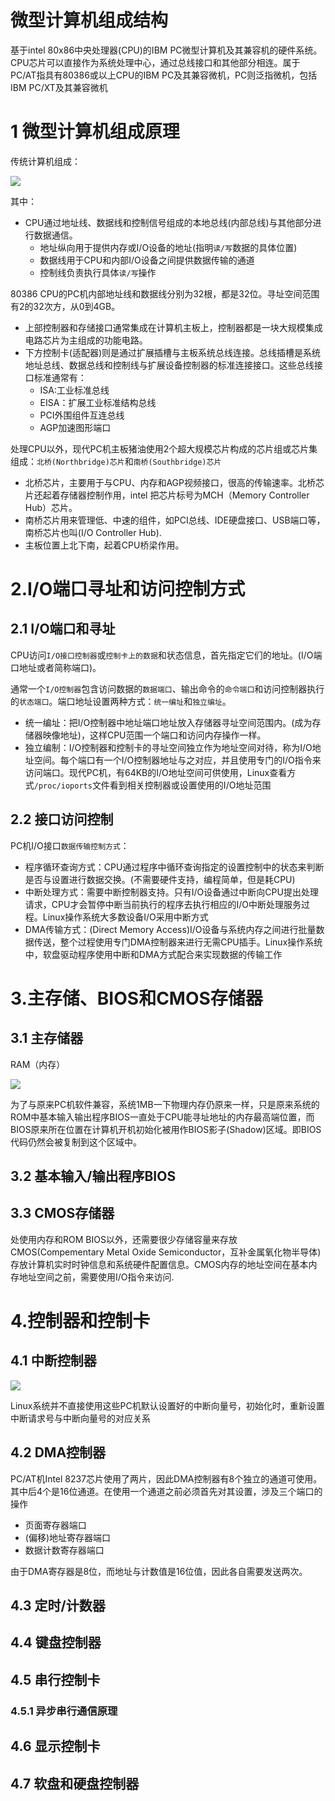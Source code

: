 # 微型计算机组成结构

基于intel 80x86中央处理器(CPU)的IBM PC微型计算机及其兼容机的硬件系统。CPU芯片可以直接作为系统处理中心，通过总线接口和其他部分相连。属于PC/AT指具有80386或以上CPU的IBM PC及其兼容微机，PC则泛指微机，包括IBM PC/XT及其兼容微机

# 1 微型计算机组成原理
传统计算机组成：

![](image/02-01_01.jpg)

其中：

* CPU通过地址线、数据线和控制信号组成的本地总线(内部总线)与其他部分进行数据通信。
	* 地址纵向用于提供内存或I/O设备的地址(指明`读/写`数据的具体位置)
	* 数据线用于CPU和内部I/O设备之间提供数据传输的通道
	* 控制线负责执行具体`读/写`操作

80386 CPU的PC机内部地址线和数据线分别为32根，都是32位。寻址空间范围有2的32次方，从0到4GB。

* 上部控制器和存储接口通常集成在计算机主板上，控制器都是一块大规模集成电路芯片为主组成的功能电路。
* 下方控制卡(适配器)则是通过扩展插槽与主板系统总线连接。总线插槽是系统地址总线、数据总线和控制线与扩展设备控制器的标准连接接口。这些总线接口标准通常有：
	* ISA:工业标准总线
	* EISA：扩展工业标准结构总线
	* PCI外围组件互连总线
	* AGP加速图形端口
	
处理CPU以外，现代PC机主板猪油使用2个超大规模芯片构成的芯片组或芯片集组成：`北桥(Northbridge)芯片`和`南桥(Southbridge)芯片`

* 北桥芯片，主要用于与CPU、内存和AGP视频接口，很高的传输速率。北桥芯片还起着存储器控制作用，intel 把芯片标号为MCH（Memory Controller Hub）芯片。
* 南桥芯片用来管理低、中速的组件，如PCI总线、IDE硬盘接口、USB端口等，南桥芯片也叫(I/O Controller Hub).
* 主板位置上北下南，起着CPU桥梁作用。

# 2.I/O端口寻址和访问控制方式
## 2.1 I/O端口和寻址

CPU访问`I/O接口控制器`或`控制卡上的数据`和状态信息，首先指定它们的地址。(I/O端口地址或者简称端口)。

通常一个`I/O控制器`包含访问数据的`数据端口`、输出命令的`命令端口`和访问控制器执行的`状态端口`。端口地址设置两种方式：`统一编址`和`独立编址`。

* 统一编址：把I/O控制器中地址端口地址放入存储器寻址空间范围内。(成为存储器映像地址)，这样CPU范围一个端口和访问内存操作一样。
* 独立编制：I/O控制器和控制卡的寻址空间独立作为地址空间对待，称为I/O地址空间。每个端口有一个I/O控制器地址与之对应，并且使用专门的I/O指令来访问端口。现代PC机，有64KB的I/O地址空间可供使用，Linux查看方式`/proc/ioports`文件看到相关控制器或设置使用的I/O地址范围

## 2.2 接口访问控制

PC机I/O接口`数据传输控制方式`：

* 程序循环查询方式：CPU通过程序中循环查询指定的设置控制中的状态来判断是否与设置进行数据交换。(不需要硬件支持，编程简单，但是耗CPU)
* 中断处理方式：需要中断控制器支持。只有I/O设备通过中断向CPU提出处理请求，CPU才会暂停中断当前执行的程序去执行相应的I/O中断处理服务过程。Linux操作系统大多数设备I/O采用中断方式
* DMA传输方式：(Direct Memory Access)I/O设备与系统内存之间进行批量数据传送，整个过程使用专门DMA控制器来进行无需CPU插手。Linux操作系统中，软盘驱动程序使用中断和DMA方式配合来实现数据的传输工作


# 3.主存储、BIOS和CMOS存储器
## 3.1 主存储器
RAM（内存）

![](image/02-02_02.jpg)

为了与原来PC机软件兼容，系统1MB一下物理内存仍原来一样，只是原来系统的ROM中基本输入输出程序BIOS一直处于CPU能寻址地址的内存最高端位置，而BIOS原来所在位置在计算机开机初始化被用作BIOS影子(Shadow)区域。即BIOS代码仍然会被复制到这个区域中。

## 3.2 基本输入/输出程序BIOS
## 3.3 CMOS存储器
处使用内存和ROM BIOS以外，还需要很少存储容量来存放CMOS(Compementary Metal Oxide Semiconductor，互补金属氧化物半导体)存放计算机实时时钟信息和系统硬件配置信息。CMOS内存的地址空间在基本内存地址空间之前，需要使用I/O指令来访问.

# 4.控制器和控制卡
## 4.1 中断控制器

![](image/02-03_03.jpg)

Linux系统并不直接使用这些PC机默认设置好的中断向量号，初始化时，重新设置中断请求号与中断向量号的对应关系
## 4.2 DMA控制器

PC/AT机Intel 8237芯片使用了两片，因此DMA控制器有8个独立的通道可使用。其中后4个是16位通道。在使用一个通道之前必须首先对其设置，涉及三个端口的操作

* 页面寄存器端口
* (偏移)地址寄存器端口
* 数据计数寄存器端口

由于DMA寄存器是8位，而地址与计数值是16位值，因此各自需要发送两次。
## 4.3 定时/计数器
## 4.4 键盘控制器
## 4.5 串行控制卡
### 4.5.1 异步串行通信原理

## 4.6 显示控制卡
## 4.7 软盘和硬盘控制器
